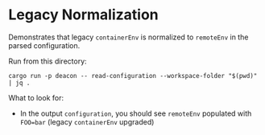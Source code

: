 # Legacy Normalization

Demonstrates that legacy `containerEnv` is normalized to `remoteEnv` in the parsed configuration.

Run from this directory:

```
cargo run -p deacon -- read-configuration --workspace-folder "$(pwd)" | jq .
```

What to look for:
- In the output `configuration`, you should see `remoteEnv` populated with `FOO=bar` (legacy `containerEnv` upgraded)
